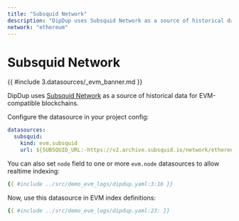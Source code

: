 ```yaml
---
title: "Subsquid Network"
description: "DipDup uses Subsquid Network as a source of historical data for EVM-compatible blockchains."
network: "ethereum"
---
```


# Subsquid Network

{{ #include 3.datasources/_evm_banner.md }}

DipDup uses [Subsquid Network](https://docs.subsquid.io/subsquid-network/reference/evm-api/) as a source of historical data for EVM-compatible blockchains.

Configure the datasource in your project config:

```yaml [dipdup.yaml]
datasources:
  subsquid:
    kind: evm.subsquid
    url: ${SUBSQUID_URL:-https://v2.archive.subsquid.io/network/ethereum-mainnet}
```

You can also set `node` field to one or more `evm.node` datasources to allow realtime indexing:

```yaml [dipdup.yaml]
{{ #include ../src/demo_evm_logs/dipdup.yaml:3:16 }}
```

Now, use this datasource in EVM index definitions:

```yaml [dipdup.yaml]
{{ #include ../src/demo_evm_logs/dipdup.yaml:23: }}
```

